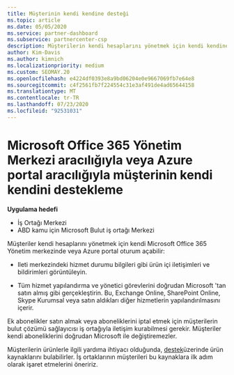 ```yaml
---
title: Müşterinin kendi kendine desteği
ms.topic: article
ms.date: 05/05/2020
ms.service: partner-dashboard
ms.subservice: partnercenter-csp
description: Müşterilerin kendi hesaplarını yönetmek için kendi kendine destek gerçekleştirebilecekleri ve bulut çözümü sağlayıcısı iş ortağıyla iletişim kurabilmesi gereken durumlar hakkında bilgi edinin.
author: Kim-Davis
ms.author: kimnich
ms.localizationpriority: medium
ms.custom: SEOMAY.20
ms.openlocfilehash: e4224df0393e8a9bd06204e0e9667069fb7e64e8
ms.sourcegitcommit: c4f2561fb7f224554c31e3af491de4ad65644158
ms.translationtype: MT
ms.contentlocale: tr-TR
ms.lasthandoff: 07/23/2020
ms.locfileid: "92531031"
---
```

# <a name="customer-self-support-through-microsoft-office-365-admin-center-or-through-the-azure-portal"></a>Microsoft Office 365 Yönetim Merkezi aracılığıyla veya Azure portal aracılığıyla müşterinin kendi kendini destekleme

**Uygulama hedefi**

-  İş Ortağı Merkezi
-  ABD kamu için Microsoft Bulut iş ortağı Merkezi

Müşteriler kendi hesaplarını yönetmek için kendi Microsoft Office 365 Yönetim merkezinde veya Azure portal oturum açabilir:

-   Ileti merkezindeki hizmet durumu bilgileri gibi ürün içi iletişimleri ve bildirimleri görüntüleyin.

-   Tüm hizmet yapılandırma ve yönetici görevlerini doğrudan Microsoft 'tan satın almış gibi gerçekleştirin. Bu, Exchange Online, SharePoint Online, Skype Kurumsal veya satın aldıkları diğer hizmetlerin yapılandırılmasını içerir.

Ek abonelikler satın almak veya aboneliklerini iptal etmek için müşterilerin bulut çözümü sağlayıcısı iş ortağıyla iletişim kurabilmesi gerekir. Müşteriler kendi aboneliklerini doğrudan Microsoft ile değiştiremezler.

Müşterilerin ürünlerle ilgili yardıma ihtiyacı olduğunda, [destek](https://partnercenter.microsoft.com/partner/support)üzerinde ürün kaynaklarını bulabilirler. İş ortaklarının müşterileri bu kaynaklara ilk adım olarak işaret etmelerini öneririz.

 

 



